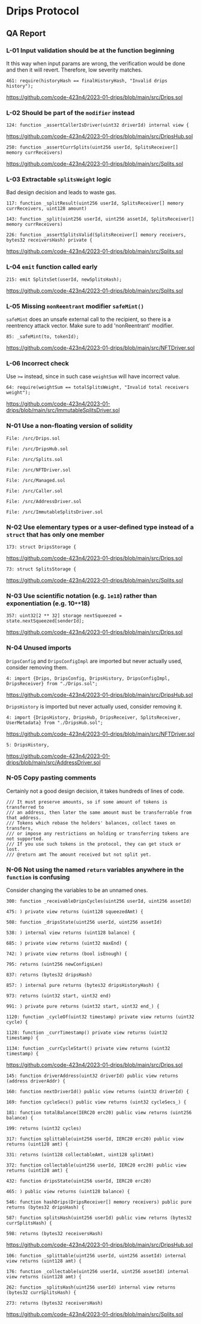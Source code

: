 # Drips Protocol

## QA Report

### L-01 Input validation should be at the function beginning

It this way when input params are wrong, the verification would be done and then it will revert. Therefore, low severity matches.

```solidity
461: require(historyHash == finalHistoryHash, "Invalid drips history");
```

https://github.com/code-423n4/2023-01-drips/blob/main/src/Drips.sol

### L-02 Should be part of the `modifier` instead

```solidity
124: function _assertCallerIsDriver(uint32 driverId) internal view {
```

https://github.com/code-423n4/2023-01-drips/blob/main/src/DripsHub.sol

```solidity
250: function _assertCurrSplits(uint256 userId, SplitsReceiver[] memory currReceivers)
```

https://github.com/code-423n4/2023-01-drips/blob/main/src/Splits.sol

### L-03 Extractable `splitsWeight` logic

Bad design decision and leads to waste gas.

```solidity
117: function _splitResult(uint256 userId, SplitsReceiver[] memory currReceivers, uint128 amount)

143: function _split(uint256 userId, uint256 assetId, SplitsReceiver[] memory currReceivers)

226: function _assertSplitsValid(SplitsReceiver[] memory receivers, bytes32 receiversHash) private {
```

https://github.com/code-423n4/2023-01-drips/blob/main/src/Splits.sol

### L-04 `emit` function called early

```solidity
215: emit SplitsSet(userId, newSplitsHash);
```

https://github.com/code-423n4/2023-01-drips/blob/main/src/Splits.sol

### L-05 Missing `nonReentrant` modifier `safeMint()`

`safeMint` does an unsafe external call to the recipient, so there is a reentrency attack vector. Make sure to add 'nonReentrant' modifier.

```solidity
85: _safeMint(to, tokenId);
```

https://github.com/code-423n4/2023-01-drips/blob/main/src/NFTDriver.sol

### L-06 Incorrect check

Use `>=` instead, since in such case `weightSum` will have incorrect value.

```solidity
64: require(weightSum == totalSplitsWeight, "Invalid total receivers weight");
```

https://github.com/code-423n4/2023-01-drips/blob/main/src/ImmutableSplitsDriver.sol

### N-01 Use a non-floating version of solidity

```solidity
File: /src/Drips.sol

File: /src/DripsHub.sol

File: /src/Splits.sol

File: /src/NFTDriver.sol

File: /src/Managed.sol

File: /src/Caller.sol

File: /src/AddressDriver.sol

File: /src/ImmutableSplitsDriver.sol
```

### N-02 Use elementary types or a user-defined type instead of a `struct` that has only one member

```solidity
173: struct DripsStorage {
```

https://github.com/code-423n4/2023-01-drips/blob/main/src/Drips.sol

```solidity
73: struct SplitsStorage {
```

https://github.com/code-423n4/2023-01-drips/blob/main/src/Splits.sol

### N-03 Use scientific notation (e.g. `1e18`) rather than exponentiation (e.g. 10`**`18)

```solidity
357: uint32[2 ** 32] storage nextSqueezed = state.nextSqueezed[senderId];
```

https://github.com/code-423n4/2023-01-drips/blob/main/src/Drips.sol

### N-04 Unused imports

`DripsConfig` and `DripsConfigImpl` are imported but never actually used, consider removing them.

```solidity
4: import {Drips, DripsConfig, DripsHistory, DripsConfigImpl, DripsReceiver} from "./Drips.sol";
```

https://github.com/code-423n4/2023-01-drips/blob/main/src/DripsHub.sol

`DripsHistory` is imported but never actually used, consider removing it.

```solidity
4: import {DripsHistory, DripsHub, DripsReceiver, SplitsReceiver, UserMetadata} from "./DripsHub.sol";
```

https://github.com/code-423n4/2023-01-drips/blob/main/src/NFTDriver.sol

```solidity
5: DripsHistory,
```

https://github.com/code-423n4/2023-01-drips/blob/main/src/AddressDriver.sol

### N-05 Copy pasting comments

Certainly not a good design decision, it takes hundreds of lines of code.

```solidity
/// It must preserve amounts, so if some amount of tokens is transferred to
/// an address, then later the same amount must be transferrable from that address.
/// Tokens which rebase the holders' balances, collect taxes on transfers,
/// or impose any restrictions on holding or transferring tokens are not supported.
/// If you use such tokens in the protocol, they can get stuck or lost.
/// @return amt The amount received but not split yet.
```

### N-06 Not using the named `return` variables anywhere in the `function` is confusing

Consider changing the variables to be an unnamed ones.

```solidity
300: function _receivableDripsCycles(uint256 userId, uint256 assetId)

475: ) private view returns (uint128 squeezedAmt) {

508: function _dripsState(uint256 userId, uint256 assetId)

538: ) internal view returns (uint128 balance) {

685: ) private view returns (uint32 maxEnd) {

742: ) private view returns (bool isEnough) {

795: returns (uint256 newConfigsLen)

837: returns (bytes32 dripsHash)

857: ) internal pure returns (bytes32 dripsHistoryHash) {

973: returns (uint32 start, uint32 end)

991: ) private pure returns (uint32 start, uint32 end_) {

1120: function _cycleOf(uint32 timestamp) private view returns (uint32 cycle) {

1128: function _currTimestamp() private view returns (uint32 timestamp) {

1134: function _currCycleStart() private view returns (uint32 timestamp) {
```

https://github.com/code-423n4/2023-01-drips/blob/main/src/Drips.sol

```solidity
145: function driverAddress(uint32 driverId) public view returns (address driverAddr) {

160: function nextDriverId() public view returns (uint32 driverId) {

169: function cycleSecs() public view returns (uint32 cycleSecs_) {

181: function totalBalance(IERC20 erc20) public view returns (uint256 balance) {

199: returns (uint32 cycles)

317: function splittable(uint256 userId, IERC20 erc20) public view returns (uint128 amt) {

331: returns (uint128 collectableAmt, uint128 splitAmt)

372: function collectable(uint256 userId, IERC20 erc20) public view returns (uint128 amt) {

432: function dripsState(uint256 userId, IERC20 erc20)

465: ) public view returns (uint128 balance) {

546: function hashDrips(DripsReceiver[] memory receivers) public pure returns (bytes32 dripsHash) {

587: function splitsHash(uint256 userId) public view returns (bytes32 currSplitsHash) {

598: returns (bytes32 receiversHash)
```

https://github.com/code-423n4/2023-01-drips/blob/main/src/DripsHub.sol

```solidity
106: function _splittable(uint256 userId, uint256 assetId) internal view returns (uint128 amt) {

176: function _collectable(uint256 userId, uint256 assetId) internal view returns (uint128 amt) {

262: function _splitsHash(uint256 userId) internal view returns (bytes32 currSplitsHash) {

273: returns (bytes32 receiversHash)
```

https://github.com/code-423n4/2023-01-drips/blob/main/src/Splits.sol
